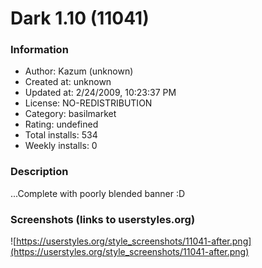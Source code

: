 # Dark 1.10 (11041)

### Information
- Author: Kazum (unknown)
- Created at: unknown
- Updated at: 2/24/2009, 10:23:37 PM
- License: NO-REDISTRIBUTION
- Category: basilmarket
- Rating: undefined
- Total installs: 534
- Weekly installs: 0


### Description
...Complete with poorly blended banner :D


### Screenshots (links to userstyles.org)
![https://userstyles.org/style_screenshots/11041-after.png](https://userstyles.org/style_screenshots/11041-after.png)



